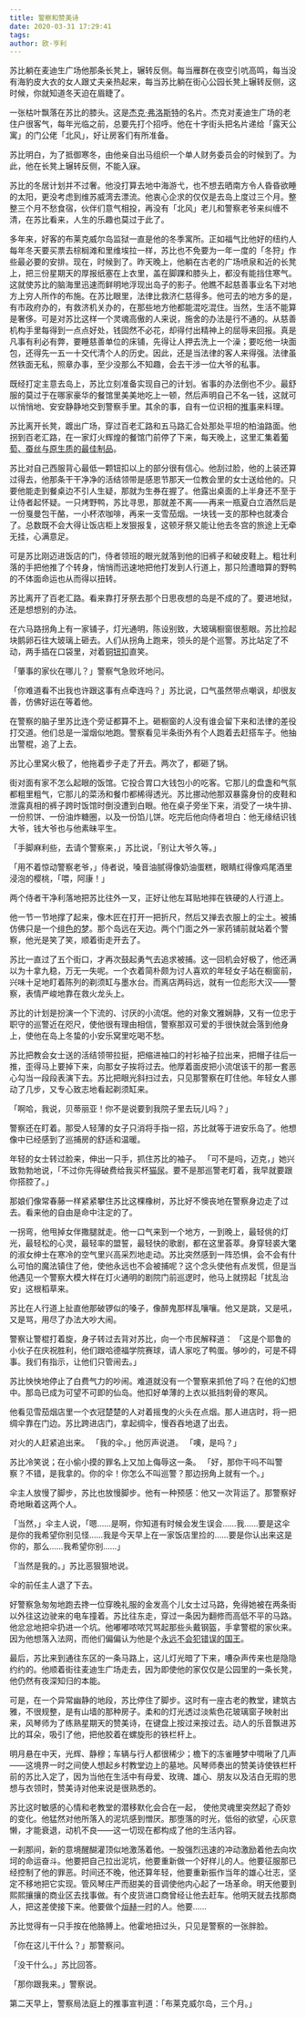 ```yaml
---
title: 警察和赞美诗
date: 2020-03-31 17:29:41
tags:
author: 欧·亨利
---
```


苏比躺在麦迪生广场他那条长凳上，辗转反侧。每当雁群在夜空引吭高鸣，每当没有海豹皮大衣的女人跟丈夫亲热起来，每当苏比躺在街心公园长凳上辗转反侧，这时候，你就知道冬天迫在眉睫了。

一张枯叶飘落在苏比的膝头。这是<abbr title="对霜冻的拟人称呼">杰克·弗洛斯特</abbr>的名片。杰克对麦迪生广场的老住户很客气，每年光临之前，总要先打个招呼。他在十字街头把名片递给「露天公寓」的门公佬「北风」，好让房客们有所准备。

苏比明白，为了抵御寒冬，由他亲自出马组织一个单人财务委员会的时候到了。为此，他在长凳上辗转反侧，不能入寐。

苏比的冬居计划并不过奢。他没打算去地中海游弋，也不想去晒南方令人昏昏欲睡的太阳，更没考虑到维苏威湾去漂流。他衷心企求的仅仅是去岛上度过三个月。整整三个月不愁食宿，伙伴们意气相投，再没有「北风」老儿和警察老爷来纠缠不清，在苏比看来，人生的乐趣也莫过于此了。

多年来，好客的布莱克威尔岛监狱一直是他的冬季寓所。正如福气比他好的纽约人每年冬天要买票去棕榈滩和里维埃拉一样，苏比也不免要为一年一度的「冬狩」作些最必要的安排。现在，时候到了。昨天晚上，他躺在古老的广场喷泉和近的长凳上，把三份星期天的厚报纸塞在上衣里，盖在脚踝和膝头上，都没有能挡住寒气。这就使苏比的脑海里迅速而鲜明地浮现出岛子的影子。他瞧不起慈善事业名下对地方上穷人所作的布施。在苏比眼里，法律比救济仁慈得多。他可去的地方多的是，有市政府办的，有救济机关办的，在那些地方他都能混吃混住。当然，生活不能算是奢侈。可是对苏比这样一个灵魂高傲的人来说，施舍的办法是行不通的。从慈善机构手里每得到一点点好处，钱固然不必花，却得付出精神上的屈辱来回报。真是凡事有利必有弊，要睡慈善单位的床铺，先得让人押去洗上一个澡；要吃他一块面包，还得先一五一十交代清个人的历史。因此，还是当法律的客人来得强。法律虽然铁面无私，照章办事，至少没那么不知趣，会去干涉一位大爷的私事。

既经打定主意去岛上，苏比立刻准备实现自己的计划。省事的办法倒也不少。最舒服的莫过于在哪家豪华的餐馆里美美地吃上一顿，然后声明自己不名一钱，这就可以悄悄地、安安静静地交到警察手里。其余的事，自有一位识相的<abbr title="旧时对法官或审判官的通称">推事</abbr>来料理。

苏比离开长凳，踱出广场，穿过百老汇路和五马路汇合处那处平坦的柏油路面。他拐到百老汇路，在一家灯火辉煌的餐馆门前停了下来，每天晚上，这里汇集着<abbr title="指美酒，华服以及上流人士。原生质，原泛指胞内物质，此处指人">葡萄、蚕丝与原生质的最佳制品</abbr>。

苏比对自己西服背心最低一颗钮扣以上的部分很有信心。他刮过脸，他的上装还算过得去，他那条干干净净的活结领带是感恩节那天一位教会里的女士送给他的。只要他能走到餐桌边不引人生疑，那就为生券在握了。他露出桌面的上半身还不至于让侍者起怀疑。一只烤野鸭，苏比寻思，那就差不离——再来一瓶夏白立酒然后是一份戛曼包干酪，一小杯浓咖啡，再来一支雪茄烟。一块钱一支的那种也就凑合了。总数既不会大得让饭店柜上发狠报复，这顿牙祭又能让他去冬宫的旅途上无牵无挂，心满意足。

可是苏比刚迈进饭店的门，侍者领班的眼光就落到他的旧裤子和破皮鞋上。粗壮利落的手把他推了个转身，悄悄而迅速地把他打发到人行道上，那只险遭暗算的野鸭的不体面命运也从而得以扭转。

苏比离开了百老汇路。看来靠打牙祭去那个日思夜想的岛是不成的了。要进地狱，还是想想别的办法。

在六马路拐角上有一家铺子，灯光通明，陈设别致，大玻璃橱窗很惹眼。苏比捡起块鹅卵石往大玻璃上砸去。人们从拐角上跑来，领头的是个巡警。苏比站定了不动，两手插在口袋里，对着<abbr title="警察制服上的铜质纽扣，此处代指警察">铜钮扣</abbr>直笑。

「肇事的家伙在哪儿？」警察气急败坏地问。

「你难道看不出我也许跟这事有点牵连吗？」苏比说，口气虽然带点嘲讽，却很友善，仿佛好运在等着他。

在警察的脑子里苏比连个旁证都算不上。砸橱窗的人没有谁会留下来和法律的差役打交道。他们总是一溜烟似地跑。警察看见半条街外有个人跑着去赶搭车子。他抽出警棍，追了上去。

苏比心里窝火极了，他拖着步子走了开去。两次了，都砸了锅。

街对面有家不怎么起眼的饭馆。它投合胃口大钱包小的吃客。它那儿的盘盏和气氛都粗里粗气，它那儿的菜汤和餐巾都稀得透光。苏比挪动他那双暴露身份的皮鞋和泄露真相的裤子跨时饭馆时倒没遭到白眼。他在桌子旁坐下来，消受了一块牛排、一份煎饼、一份油炸糖圈，以及一份馅儿饼。吃完后他向侍者坦白：他无缘结识钱大爷，钱大爷也与他素昧平生。

「手脚麻利些，去请个警察来，」苏比说，「别让大爷久等。」

「用不着惊动警察老爷，」侍者说，嗓音油腻得像奶油蛋糕，眼睛红得像鸡尾酒里浸泡的樱桃，「喂，阿康！」

两个侍者干净利落地把苏比往外一叉，正好让他左耳贴地摔在铁硬的人行道上。

他一节一节地撑了起来，像木匠在打开一把折尺，然后又掸去衣服上的尘土。被捕仿佛只是一个<abbr title="绯色，即红色。此处指美梦">绯色的梦</abbr>。那个岛远在天边。两个门面之外一家药铺前就站着个警察，他光是笑了笑，顺着街走开去了。

苏比一直过了五个街口，才再次鼓起勇气去追求被捕。这一回机会好极了，他还满以为十拿九稳，万无一失呢。一个衣着简朴颇为讨人喜欢的年轻女子站在橱窗前，兴味十足地盯着陈列的剃须缸与墨水台。而离店两码远，就有一位彪形大汉——警察，表情严峻地靠在救火龙头上。

苏比的计划是扮演一个下流的、讨厌的小流氓。他的对象文雅娴静，又有一位忠于职守的巡警近在咫尺，使他很有理由相信，警察那双可爱的手很快就会落到他身上，使他在岛上冬蛰的小安乐窝里吃喝不愁。

苏比把教会女士送的活结领带拉挺，把缩进袖口的衬衫袖子拉出来，把帽子往后一推，歪得马上要掉下来，向那女子挨将过去。他厚着面皮把小流氓该干的那一套恶心勾当一段段表演下去。苏比把眼光斜扫过去，只见那警察在盯住他。年轻女人挪动了几步，又专心致志地看起剃须缸来。

「啊哈，我说，贝蒂丽亚！你不是说要到我院子里去玩儿吗？」

警察还在盯着。那受人轻薄的女子只消将手指一招，苏比就等于进安乐岛了。他想像中已经感到了巡捕房的舒适和温暖。

年轻的女士转过脸来，伸出一只手，抓住苏比的袖子。 「可不是吗，迈克，」她兴致勃勃地说，「不过你先得破费给我买杯<abbr title="啤酒">猫尿</abbr>。要不是那巡警老盯着，我早就要跟你搭腔了。」

那娘们像常春藤一样紧紧攀住苏比这棵橡树，苏比好不懊丧地在警察身边走了过去。看来他的自由是命中注定的了。

一拐弯，他甩掉女伴撒腿就走。他一口气来到一个地方，一到晚上，最轻佻的灯光，最轻松的心灵，最轻率的盟誓，最轻快的歌剧，都在这里荟萃。身穿轻裘大氅的淑女绅士在寒冷的空气里兴高采烈地走动。苏比突然感到一阵恐惧，会不会有什么可怕的魔法镇住了他，使他永远也不会被捕呢？这个念头使他有点发慌，但是当他遇见一个警察大模大样在灯火通明的剧院门前巡逻时，他马上就捞起「扰乱治安」这根稻草来。

苏比在人行道上扯直他那破锣似的嗓子，像醉鬼那样乱嚷嚷。他又是跳，又是吼，又是骂，用尽了办法大吵大闹。

警察让警棍打着旋，身子转过去背对苏比，向一个市民解释道： 「这是个耶鲁的小伙子在庆祝胜利，他们跟哈德福学院赛球，请人家吃了鸭蛋。够吵的，可是不碍事。我们有指示，让他们只管闹去。」

苏比怏怏地停止了白费气力的吵闹。难道就没有一个警察来抓他了吗？在他的幻想中。那岛已成为可望不可即的仙岛。他扣好单薄的上衣以抵挡刺骨的寒风。

他看见雪茄烟店里一个衣冠楚楚的人对着摇​​曳的火头在点烟。那人进店时，将一把绸伞靠在门边。苏比跨进店门，拿起绸伞，慢吞吞地退了出去。

对火的人赶紧追出来。 「我的伞。」他厉声说道。 「噢，是吗？」

苏比冷笑说；在小偷小摸的罪名上又加上侮辱这一条。 「好，那你干吗不叫警察？不错，是我拿的。你的伞！你怎么不叫巡警？那边拐角上就有一个。」

伞主人放慢了脚步，苏比也放慢脚步。他有一种预感：他又一次背运了。那警察好奇地瞅着这两个人。

「当然，」伞主人说，「嗯……是啊，你知道有时候会发生误会……我……要是这伞是你的我希望你别见怪……我是今天早上在一家饭店里捡的……要是你认出来这是你的，那么……我希望你别……」

「当然是我的。」苏比恶狠狠地说。

伞的前任主人退了下去。

好警察急匆匆地跑去搀一位穿晚礼服的金发高个儿女士过马路，免得她被在两条街以外往这边驶来的电车撞着。苏比往东走，穿过一条因为翻修而高低不平的马路。他忿忿地把伞扔进一个坑。他嘟嘟哝哝咒骂起那些头戴钢盔，手拿警棍的家伙来。因为他想落入法网，而他们偏偏认为他是个<abbr title="英谚，意思是国王不可能犯错">永远不会犯错误的国王</abbr>。

最后，苏比来到通往东区的一条马路上，这儿灯光暗了下来，嘈杂声传来也是隐隐约约的。他顺着街往麦迪生广场走去，因为即使他的家仅仅是公园里的一条长凳，他仍然有夜深知归的本能。

可是，在一个异常幽静的地段，苏比停住了脚步。这时有一座古老的教堂，建筑古雅，不很规整，是有山墙的那种房子。柔和的灯光透过淡紫色花玻璃窗子映射出来，风琴师为了练熟星期天的赞美诗，在键盘上按过来按过去。动人的乐音飘进苏比的耳朵，吸引了他，把他胶着在螺旋形的铁栏杆上。

明月悬在中天，光辉、静穆；车辆与行人都很稀少；檐下的冻雀睡梦中啁啾了几声——这境界一时之间使人想起乡村教堂边上的墓地。风琴师奏出的赞美诗使铁栏杆前的苏比入定了，因为当他在生活中有母爱、玫瑰、雄心、朋友以及洁白无瑕的思想与衣领时，赞美诗对他来说是很熟悉的。

苏比这时敏感的心情和老教堂的潜移默化会合在一起， 使他灵魂里突然起了奇妙的变化。他猛然对他所落入的泥坑感到憎厌。那堕落的时光，低俗的欲望，心灰意懒，才能衰退，动机不良——这一切现在都构成了他的生活内容。

一刹那间，新的意境醒醐灌顶似地激荡着他。一股强烈迅速的冲动激励着他去向坎坷的命运奋斗。他要把自己拉出泥坑，他要重新做一个好样儿的人。他要征服那已经控制了他的罪恶。时间还不晚，他还算年轻，他要重新振作当年的雄心壮志，坚定不移地把它实现。管风琴庄严而甜美的音调使他内心起了一场革命。明天他要到熙熙攘攘的商业区去找事做。有个皮货进口商曾经让他去赶车。他明天就去找那商人，把这差使接下来。他要做个<abbr title="形容名声和气势很大">烜赫一时</abbr>的人。他要……

苏比觉得有一只手按在他胳膊上。他霍地扭过头，只见是警察的一张胖脸。

「你在这儿干什么？」那警察问。

「没干什么。」苏比回答。

「那你跟我来。」警察说。

第二天早上，警察局法庭上的推事宣判道：「布莱克威尔岛，三个月。」
